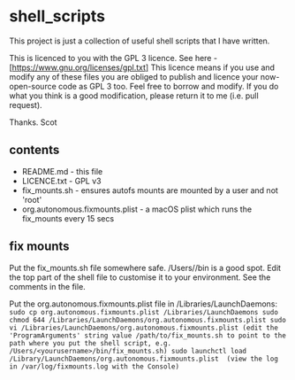 <!-- scot mcphee -->
# shell_scripts

This project is just a collection of useful shell scripts that I have written.

This is licenced to you with the GPL 3 licence. See here - [https://www.gnu.org/licenses/gpl.txt] This licence means if you use and modify any of these files you are obliged to publish and licence your now-open-source code as GPL 3 too. Feel free to borrow and modify. If you do what you think is a good modification, please return it to me (i.e. pull request).

Thanks.
Scot

## contents

* README.md - this file
* LICENCE.txt - GPL v3
* fix_mounts.sh - ensures autofs mounts are mounted by a user and not 'root'
* org.autonomous.fixmounts.plist - a macOS plist which runs the fix_mounts every 15 secs

## fix mounts

Put the fix_mounts.sh file somewhere safe. /Users/<yourusername>/bin is a good spot. Edit the top part of the shell file to customise it to your environment. See the comments in the file.

Put the org.autonomous.fixmounts.plist file in /Libraries/LaunchDaemons:
    ```
    sudo cp org.autonomous.fixmounts.plist /Libraries/LaunchDaemons
    sudo chmod 644 /Libraries/LaunchDaemons/org.autonomous.fixmounts.plist
    sudo vi /Libraries/LaunchDaemons/org.autonomous.fixmounts.plist
    (edit the 'ProgramArguments' string value /path/to/fix_mounts.sh to
     point to the path where you put the shell script, e.g. /Users/<yourusername>/bin/fix_mounts.sh)
    sudo launchctl load /Library/LaunchDaemons/org.autonomous.fixmounts.plist 
    (view the log in /var/log/fixmounts.log with the Console)
    ```
